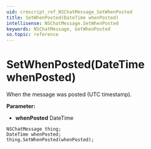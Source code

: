 ```yaml
---
uid: crmscript_ref_NSChatMessage_SetWhenPosted
title: SetWhenPosted(DateTime whenPosted)
intellisense: NSChatMessage.SetWhenPosted
keywords: NSChatMessage, GetWhenPosted
so.topic: reference
---
```


# SetWhenPosted(DateTime whenPosted)

When the message was posted (UTC timestamp).

**Parameter:** 
 - **whenPosted** DateTime

```crmscript
NSChatMessage thing;
DateTime whenPosted;
thing.SetWhenPosted(whenPosted);
```


